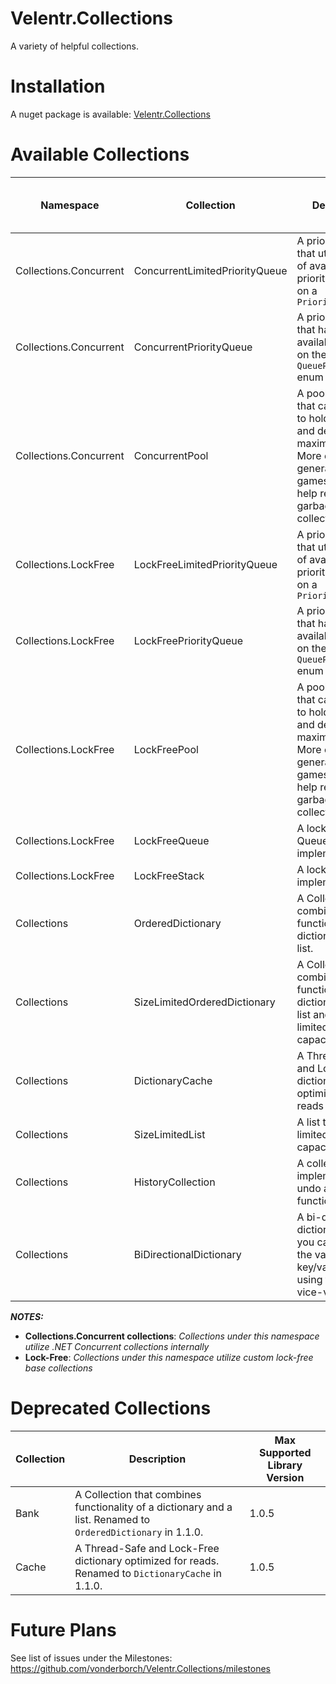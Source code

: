 # Velentr.Collections
A variety of helpful collections.

# Installation
A nuget package is available: [Velentr.Collections](https://www.nuget.org/packages/Velentr.Collections/)

# Available Collections
Namespace | Collection | Description | Min Supported Library Version | Example Usage
--------- | ---------- | ----------- | ----------------------------- | -------------
Collections.Concurrent | ConcurrentLimitedPriorityQueue | A priority queue that utilizes a list of available priorities based on a `PriorityConverter` | 1.0.0 | `var c = new ConcurrentLimitedPriorityQueue<int, string>(new StringPriorityConverter());`
Collections.Concurrent | ConcurrentPriorityQueue | A priority queue that has priorities available based on the `QueuePriority` enum | 1.0.0 | `var c = new ConcurrentPriorityQueue<string>();`
Collections.Concurrent | ConcurrentPool | A pool of objects that can be used to hold objects and define a maximum amount. More efficient generally for games as it can help reduce garbage collection | 1.0.0 | `var c = new ConcurrentPool<object>();`
Collections.LockFree | LockFreeLimitedPriorityQueue | A priority queue that utilizes a list of available priorities based on a `PriorityConverter` | 1.0.0 | `var c = new LockFreeLimitedPriorityQueue<int, string>(new StringPriorityConverter());`
Collections.LockFree | LockFreePriorityQueue | A priority queue that has priorities available based on the `QueuePriority` enum | 1.0.0 | `var c = new LockFreePriorityQueue<string>();`
Collections.LockFree | LockFreePool | A pool of objects that can be used to hold objects and define a maximum amount. More efficient generally for games as it can help reduce garbage collection | 1.0.0 | `var c = new LockFreePool<object>();`
Collections.LockFree | LockFreeQueue | A lock-free Queue implementation | 1.0.0 | `var c = new LockFreeQueue<string>();`
Collections.LockFree | LockFreeStack | A lock-free Stack implementation | 1.0.0 | `var c = new LockFreeStack<string>();`
Collections | OrderedDictionary | A Collection that combines functionality of a dictionary and a list. | 1.1.0 | `var c = new OrderedDictionary<string, List<string>>();`
Collections | SizeLimitedOrderedDictionary | A Collection that combines functionality of a dictionary and a list and that is also limited in max capacity. | 1.1.3 | `var c = new OrderedDictionary<string, List<string>>();`
Collections | DictionaryCache | A Thread-Safe and Lock-Free dictionary optimized for reads | 1.1.0 | `var c = new DictionaryCache<string, int>();`
Collections | SizeLimitedList | A list that is limited in max capacity | 1.1.0 | `var c = new SizeLimitedList<string>();`
Collections | HistoryCollection | A collection implementing undo and redo functionality | 1.2.0 | `var c = new HistoryCollection<string>();`
Collections | BiDirectionalDictionary | A bi-directional dictionary, where you can access the value for a key/value pair using the key or vice-versa | 1.2.0 | `var c = new HistoryCollection<string>();`

**_NOTES:_**
- **Collections.Concurrent collections**: _Collections under this namespace utilize .NET Concurrent collections internally_
- **Lock-Free**: _Collections under this namespace utilize custom lock-free base collections_

# Deprecated Collections
Collection | Description | Max Supported Library Version
---------- | ----------- | -----------------------------
Bank | A Collection that combines functionality of a dictionary and a list. Renamed to `OrderedDictionary` in 1.1.0. | 1.0.5
Cache | A Thread-Safe and Lock-Free dictionary optimized for reads. Renamed to `DictionaryCache` in 1.1.0. | 1.0.5



# Future Plans
See list of issues under the Milestones: https://github.com/vonderborch/Velentr.Collections/milestones
